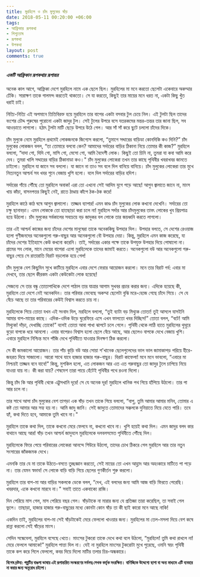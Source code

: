 ```yaml
---
title: মুরহিলে ও চাঁদ মুলুকের ষাঁড়
date: 2018-05-11 00:20:00 +06:00
tags:
- আফ্রিকার রূপকথা
- শিশুতোষ
- রূপকথা
- উপকথা
layout: post
comments: true
---
```


<h4><i>একটি আফ্রিকান রূপকথার রূপান্তর</i></h4>

অনেক কাল আগে, আফ্রিকা দেশে মুরহিলে নামে এক ছেলে ছিল। মুরহিলের মা মনে করতো ছেলেটা একেবারে অকম্মার ঢেঁকি। সারাক্ষণ তাকে গালমন্দ করতেই থাকতো। সে যা করতো, কিছুই তার মায়ের মনে ধরত না, একটা কিছু খুঁত ধরাই চাই।


নিত্যি-নিত্যি এই অপমানে তিতিবিরক্ত হয়ে মুরহিলে তার বাপের একটা বসবার টুল চেয়ে নিল। এই টুলটা ছিল তাদের বংশের চৌদ্দ পুরুষের পুরোনো একটা জাদুর টুল। সেই টুলের উপরে বসে যতরকমের মন্তর-তন্তর তার জানা ছিল, সব আওড়াতে লাগলো। হঠাৎ টুলটা মাটি ছেড়ে উপরে উঠে গেল। আর সাঁ সাঁ করে ছুটে চললো চাঁদের দিকে।


চাঁদ মুলুকে নেমে মুরহিলে প্রথমেই লোকজনকে জিগ্যেস করলো, “তুমাগে সদ্দারের বাড়িডা কোনদিকি কও দিনি?” চাঁদ মুলুকের লোকজন বলল, “তা তোমারে বলবো কেন? আমাদের সর্দারের বাড়ির ঠিকানা নিয়ে তোমার কী কাজ?” মুরহিলে বললো, “দাদা গো, দিদি গো, মাসি গো, মেসো গো, আমি বৈদেশী লোক। কিছুই তো চিনি না, তুমরা যা কবা আমি করে দেব। তুমরা খালি সদ্দারের বাড়ির ঠিকানাডা কও।" চাঁদ মুলুকের লোকেরা তখন তার কাছে পৃথিবীর খবরাখবর জানতে চাইলো। মুরহিলে যা জানে সব বললো। যা জানে না তাও সব বলে দিল বানিয়ে বানিয়ে। চাঁদ মুলুকের লোকেরা তার মুখে নিত্যনতুন আশ্চর্য সব খবর শুনে বেজায় খুশি হলো। বলে দিল সর্দারের বাড়ির হদিশ।


সর্দারের গাঁয়ে পৌঁছে তো মুরহিলে অবাক! এরা তো এখনো সেই আদিম যুগে পড়ে আছে! আগুন জ্বালাতে জানে না, মাংস খায় কাঁচা, বাসনপত্তর কিছুই নেই, রাতে ঠাণ্ডায় কাঁপে ঠক-ঠক করে!


মুরহিলে কাঠে কাঠ ঘষে আগুন জ্বালালো। তাজ্জব ব্যাপার! এমন কাণ্ড চাঁদ মুলুকের লোক কখনো দেখেনি। সর্দারের তো চক্ষু ছানাবড়া। এমন লোককে তো হাতছাড়া করা চলে না! মুরহিলে সর্দার আর চাঁদমুলুকের তাবৎ লোকের খুব প্রিয়পাত্র হয়ে উঠলো। চাঁদ মুলুকের সর্বকালের সবচেয়ে বড় জাদুকর বল লোকে তার জয়ধ্বনি করতে লাগলো।


তার এই আশ্চর্য কাজের জন্য চাঁদের দেশের মানুষেরা তাকে অনেককিছু উপহার দিল। উপহার বলতে, সে দেশের রেওয়াজ হলো গুণীজনদের অনেকগুলো গরু-বাছুর আর অনেকগুলো বৌ উপহার দেয়া। কিন্তু, মুরহিলে এমন কাজ করেছে, যা চাঁদের দেশের ইতিহাসে কেউ কখনো করেনি। তাই, সর্দারের একার পক্ষে তাকে উপযুক্ত উপহার দিয়ে পোষালো না। গ্রামের সব লোক, মানে মেয়ের বাপেরা এলো মুরহিলেকে তাদের জামাই করতে। অনেকগুলো বউ আর অনেকগুলো গরু-বাছুর পেয়ে সে রাতারাতি বিরাট বড়লোক হয়ে গেল!


চাঁদ মুলুকে বেশ কিছুদিন সুখে কাটিয়ে মুরহিলে এবার দেশে ফেরার আয়োজন করলো। মনে তার বিরাট গর্ব: এবার মা দেখবে, তার ছেলে কীরকম একটা কেউকেটা লোক হয়েছে!


সেজন্যে সে তার বন্ধু তোতাপাখিকে দেশে পাঠাল তার যাত্রার আগাম সুখবর প্রচার করার জন্য। এদিকে হয়েছে কী, মুরহিলে তো দেশে নেই অনেকদিন। তার পরিবার ভেবেছে অকম্মা ছেলেটা বুঝি মরে-হেজে গেছে চাঁদে গিয়ে। সে যে বেঁচে আছে তা তার পরিবারের কেউই বিশ্বাস করতে চায় না।


মুরহিলেকে গিয়ে তোতা যখন এই সংবাদ দিল, মরহিলে বললো, “তুই ব্যাটা বড় মিথ্যুক তোতা! তুই আসলে যাসইনি আমার বাপ-মায়ের কাছে। এদিক-ওদিক উড়ে ঘুরেফিরে এসে এখন ফালতো খবর দিচ্ছিস!” তোতা বলল, “বটে! আমি মিথ্যুক! দাঁড়া, দেখাচ্ছি তোকে!” বলেই তোতা আবা পাখা ঝাপটে চলে গেলে। পৃথিবী থেকে লাঠি হাতে মুরহিলের থুত্থুরে বুড়ো বাপকে ধরে আনলো। এবার বাপেরও বিশ্বাস হলো ছেলে বেঁচে আছে, আর ছেলেও বাপকে দেখে বেজায় খুশি। এবারে মুরহিলে নিশ্চিন্ত মনে পাঁজি দেখে পৃথিবীতে যাওয়ার দিনক্ষণ ঠিক করলো।


সে কী জমকালো আয়োজন। তার পাঁচ কুড়ি বউ আর সোয়া শ'খানেক ছেলেপুলেদের ভাল ভাল জামাকাপড় পরিয়ে হীরে-জহরত দিয়ে সাজালো। আরো সাথে যাবে হাজার হাজার গরু-বাছুর। বিরাট কাফেলা! মনে মনে ভাবলো, “এবারে মা নিশ্চয়ই তাজ্জব বনে যাবে!” কিন্তু, মুশকিল হলো, এত লোকজন আর এত এত গরুবাছুর তো জাদুর টুলে চাপিয়ে নিয়ে যাওয়া যায় না। কী করা যায়? শেষমেশ তারা পায়ে হেঁটেই পৃথিবীর পথে রওনা দিলো।


কিন্তু চাঁদ কি আর পৃথিবী থেকে এট্টুসখানি দূরে! সে যে অনেক দূর! মুরহিলে খানিক পথ গিয়ে হাঁপিয়ে উঠলো। তার পা আর চলে না।


তার সাথে আসা চাঁদ মুলুকের বেশ তাগড়া এক ষাঁড় তখন তাকে গিয়ে বললো, “বাপু, তুমি আমার আমার মনিব, তোমার এ কষ্ট তো আমার আর সহ্য হয় না। আমি জাদু জানি। সেই জাদুতে তোমাদের সক্কলকে দুনিয়াতে নিয়ে যেতে পারি। তবে হ্যাঁ, কথা দিতে হবে, আমাকে তুমি খাবে না।"


মুরহিলে তাকে কথা দিল, তাকে কখনো মেরে ফেলবে না, কখনো খাবে না। খুশি হয়েই কথা দিল। এমন জাদুর বলদ কার বাথানে আছে আর! ষাঁড় তখন আশ্চর্য জাদুবলে মুরহিলেকে দলবলসমেত পৃথিবীতে পৌঁছে দিল।


মুরহিলেকে ফিরে পেয়ে পরিবারের লোকেরা আনন্দে শিউরে উঠলো, তাদের চোখ ঠিকরে গেল মুরহিলে আর তার নতুন সংসারের জাঁকজমক দেখে।


এমনকি তার যে মা তাকে উঠতে-বসতে তুচ্ছজ্ঞান করতো, সেই মায়ের তো এখন আহ্লাদ আর অহংকারে মাটিতে পা পড়ে না। তার যেমন স্বভাব! সে লোকে বাড়ি বাড়ি গিয়ে ছেলের গুণকীর্তন শুরু করলো।


মুরহিলে তার বাপ-মা আর বাড়ির সকলকে ডেকে বলল, “দেখ, এই বলদের জন্য আমি আজ বাড়ি ফিরতে পেরেছি। খবরদার, একে কখনো মারবে না।" সবাই তাতে একবাক্যে রাজি।


দিন পেরিয়ে মাস গেল, মাস পেরিয়ে বছর গেল। ষাঁড়টাকে না মারার জন্য যে প্রতিজ্ঞা তারা করেছিল, তা সবাই গেল ভুলে। তাছাড়া, হাজার হাজার গরু-বাছুরের মধ্যে কোনটা কোন ষাঁড় তা কী ছাই কারো মনে আছে নাকি!


একদিন তাই, মুরহিলের বাপ-মা সেই ষাঁড়টাকেই মেরে ফেললো খাওয়ার জন্য। মুরহিলের মা তেল-মসলা দিয়ে বেশ কষে রান্না করলো সেই ষাঁড়ের মাংস।


সেদিন সন্ধেবেলা, মুরহিলে বসেছে খেতে। মাংসের টুকরো তাকে দেখে কথা বলে উঠলো, “মুরহিলে! তুমি কথা রাখলে না! মেরে ফেললে আমাকে!” মুরহিলে পাত্তা দিল না। যেই না মুরহিলে মাংসের টুকরোটা মুখে পুরেছে, ওমনি স্বয়ং পৃথিবী তাকে কপ করে গিলে ফেললো, কবর দিয়ে দিলো মাটির তলার চির-অন্ধকারে।

<small><strong>বিশেষ দ্রষ্টব্য: গল্পটির বাঙলা ভাষায় এই রূপান্তরিত সংস্করণের সর্বসত্ব লেখক কর্তৃক সংরক্ষিত। বাণিজ্যিক উদ্দেশ্যে ছাপা বা অন্য মাধ্যমে এটি ব্যবহার না করার জন্য অনুরোধ রইলো।</strong></small>
